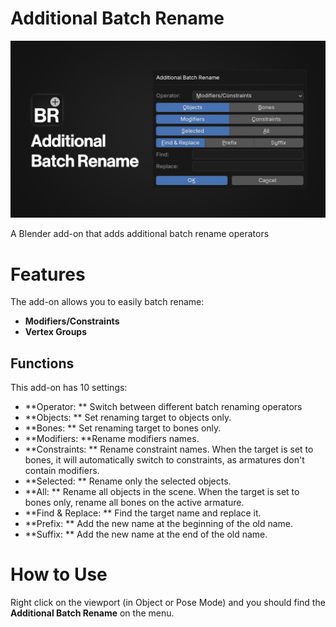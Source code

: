 #  Additional Batch Rename

![banner](./Banner.png)

A Blender add-on that adds additional batch rename operators

# Features

The add-on allows you to easily batch rename:

- **Modifiers/Constraints**
- **Vertex Groups**

## Functions

This add-on has 10 settings:

- **Operator: ** Switch between different batch renaming operators
- **Objects: ** Set renaming target to objects only.
- **Bones: ** Set renaming target to bones only.
- **Modifiers: **Rename modifiers names.
- **Constraints: ** Rename constraint names. When the target is set to bones, it will automatically switch to constraints, as armatures don't contain modifiers.
- **Selected: ** Rename only the selected objects.
- **All: ** Rename all objects in the scene. When the target is set to bones only, rename all bones on the active armature.
- **Find & Replace: ** Find the target name and replace it.
- **Prefix: ** Add the new name at the beginning of the old name.
- **Suffix: ** Add the new name at the end of the old name.
  
# How to Use

Right click on the viewport (in Object or Pose Mode) and you should find the **Additional Batch Rename** on the menu.
